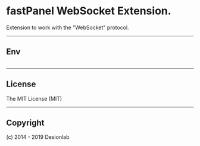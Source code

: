 # fastPanel WebSocket Extension.
Extension to work with the "WebSocket" protocol.

---

## Env

``` dotenv

```

---

## License
The MIT License (MIT)

---

## Copyright
(c) 2014 - 2019 Desionlab
